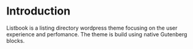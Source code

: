 # Introduction

Listbook is a listing directory wordpress theme focusing on the user experience and perfomance. The theme is build using native Gutenberg blocks.

